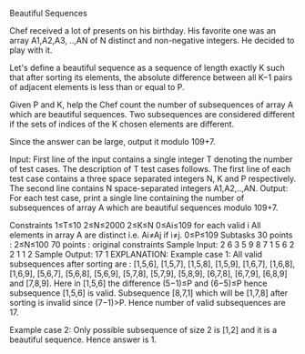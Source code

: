Beautiful Sequences

Chef received a lot of presents on his birthday. His favorite one was an array A1,A2,A3, ..,AN of N distinct and non-negative integers. He decided to play with it.

Let's define a beautiful sequence as a sequence of length exactly K such that after sorting its elements, the absolute difference between all K−1 pairs of adjacent elements is less than or equal to P.

Given P and K, help the Chef count the number of subsequences of array A which are beautiful sequences. Two subsequences are considered different if the sets of indices of the K chosen elements are different.

Since the answer can be large, output it modulo 109+7.

Input:
First line of the input contains a single integer T denoting the number of test cases. The description of T test cases follows.
The first line of each test case contains a three space separated integers N, K and P respectively.
The second line contains N space-separated integers A1,A2,..,AN.
Output:
For each test case, print a single line containing the number of subsequences of array A which are beautiful sequences modulo 109+7.

Constraints
1≤T≤10
2≤N≤2000
2≤K≤N
0≤Ai≤109 for each valid i
All elements in array A are distinct i.e. Ai≠Aj if i≠j.
0≤P≤109
Subtasks
30 points : 2≤N≤100
70 points : original constraints
Sample Input:
2
6 3 5
9 8 7 1 5 6
2 2 1
1 2
Sample Output:
17
1
EXPLANATION:
Example case 1: All valid subsequences after sorting are :
[1,5,6], [1,5,7], [1,5,8], [1,5,9], [1,6,7], [1,6,8], [1,6,9], [5,6,7], [5,6,8], [5,6,9], [5,7,8], [5,7,9], [5,8,9], [6,7,8], [6,7,9], [6,8,9] and [7,8,9].
Here in [1,5,6] the difference (5−1)≤P and (6−5)≤P hence subsequence [1,5,6] is valid.
Subsequence [8,7,1] which will be [1,7,8] after sorting is invalid since (7−1)>P.
Hence number of valid subsequences are 17.

Example case 2: Only possible subsequence of size 2 is [1,2] and it is a beautiful sequence. Hence answer is 1.

